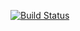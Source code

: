 [![Build Status](https://travis-ci.org/GolubkovArtem/lab05.svg?branch=master)](https://travis-ci.org/GolubkovArtem/lab05)
